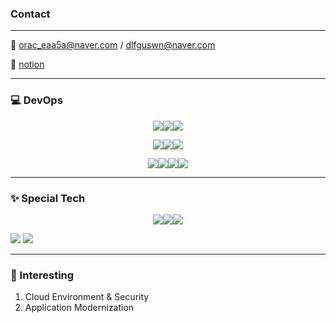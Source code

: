 ### Contact
---
📧 orac_eaa5a@naver.com / dlfguswn@naver.com

📘 [notion](https://tricky-holly-b02.notion.site/8ffe439bc34a4b1eb64fbe763dd931c4?v=e0187d38283c4ba8bdf532ff11b8b556)

---
### 💻 DevOps
<p align="center">
<img src="https://img.shields.io/badge/python-3776AB?style=for-the-badge&logo=python&logoColor=white"><img src="https://img.shields.io/badge/javascript-F7DF1E?style=for-the-badge&logo=javascript&logoColor=white"><img src="https://img.shields.io/badge/c++-00599C?style=for-the-badge&logo=c++&logoColor=white">
</p>
<p align="center">
<img src="https://img.shields.io/badge/django-092E20?style=for-the-badge&logo=django&logoColor=white"><img src="https://img.shields.io/badge/orm-092E20?style=for-the-badge&logo=django&logoColor=white"><img src="https://img.shields.io/badge/vue-4FC08D?style=for-the-badge&logo=vue&logoColor=white">
</p>
<p align="center">
<img src="https://img.shields.io/badge/aws-232F3E?style=for-the-badge&logo=aws&logoColor=white"><img src="https://img.shields.io/badge/dynamodb-4053D6?style=for-the-badge&logo=dynamodb&logoColor=white"><img src="https://img.shields.io/badge/mysql-4479A1?style=for-the-badge&logo=mysql&logoColor=white"><img src="https://img.shields.io/badge/cloudformation-569A31?style=for-the-badge&logo=aws&logoColor=white">
</p>

---
### ✨ Special Tech
<p align="center">
<img src="https://img.shields.io/badge/reverse engineering-F02E65?style=for-the-badge"><img src="https://img.shields.io/badge/Incidence Response-000000?style=for-the-badge"><img src="https://img.shields.io/badge/Malware Analysis-FF0000?style=for-the-badge">
</p>
<img src="https://github-readme-stats.vercel.app/api/top-langs/?username=orca-eaa5a&layout=compact">
<img src="https://github-readme-stats.vercel.app/api?username=orca-eaa5a&show_icons=true">

---
### 🌱 Interesting
1. Cloud Environment & Security
2. Application Modernization
